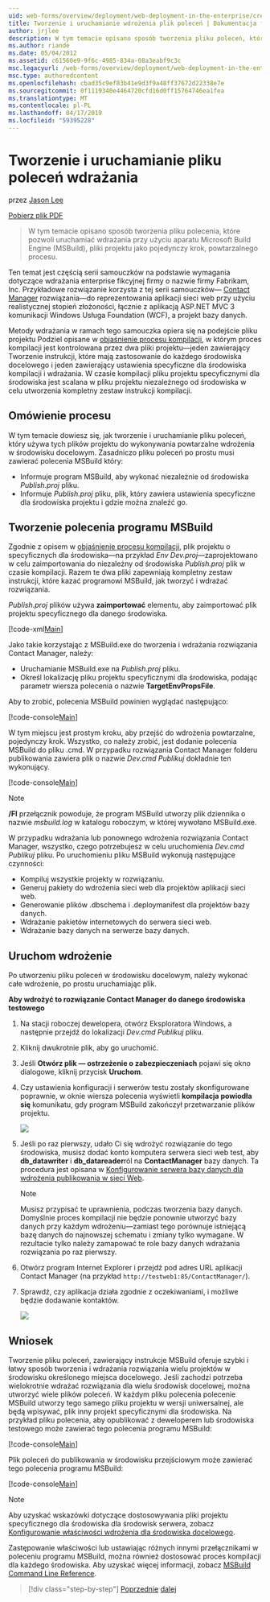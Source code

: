```yaml
---
uid: web-forms/overview/deployment/web-deployment-in-the-enterprise/creating-and-running-a-deployment-command-file
title: Tworzenie i uruchamianie wdrożenia plik poleceń | Dokumentacja firmy Microsoft
author: jrjlee
description: W tym temacie opisano sposób tworzenia pliku poleceń, które pozwoli uruchamiać wdrażania przy użyciu aparatu Microsoft Build Engine (MSBuild), pliki projektu w jednym kroku ponownie...
ms.author: riande
ms.date: 05/04/2012
ms.assetid: c61560e9-9f6c-4985-834a-08a3eabf9c3c
msc.legacyurl: /web-forms/overview/deployment/web-deployment-in-the-enterprise/creating-and-running-a-deployment-command-file
msc.type: authoredcontent
ms.openlocfilehash: cbad35c9ef83b41e9d3f9a48ff37672d22338e7e
ms.sourcegitcommit: 0f1119340e4464720cfd16d0ff15764746ea1fea
ms.translationtype: MT
ms.contentlocale: pl-PL
ms.lasthandoff: 04/17/2019
ms.locfileid: "59395228"
---
```

# <a name="creating-and-running-a-deployment-command-file"></a>Tworzenie i uruchamianie pliku poleceń wdrażania

przez [Jason Lee](https://github.com/jrjlee)

[Pobierz plik PDF](https://msdnshared.blob.core.windows.net/media/MSDNBlogsFS/prod.evol.blogs.msdn.com/CommunityServer.Blogs.Components.WeblogFiles/00/00/00/63/56/8130.DeployingWebAppsInEnterpriseScenarios.pdf)

> W tym temacie opisano sposób tworzenia pliku polecenia, które pozwoli uruchamiać wdrażania przy użyciu aparatu Microsoft Build Engine (MSBuild), pliki projektu jako pojedynczy krok, powtarzalnego procesu.


Ten temat jest częścią serii samouczków na podstawie wymagania dotyczące wdrażania enterprise fikcyjnej firmy o nazwie firmy Fabrikam, Inc. Przykładowe rozwiązanie korzysta z tej serii samouczków&#x2014; [Contact Manager](the-contact-manager-solution.md) rozwiązania&#x2014;do reprezentowania aplikacji sieci web przy użyciu realistycznej stopień złożoności, łącznie z aplikacją ASP.NET MVC 3 komunikacji Windows Usługa Foundation (WCF), a projekt bazy danych.

Metody wdrażania w ramach tego samouczka opiera się na podejście pliku projektu Podziel opisane w [objaśnienie procesu kompilacji](understanding-the-build-process.md), w którym proces kompilacji jest kontrolowana przez dwa pliki projektu&#x2014;jeden zawierający Tworzenie instrukcji, które mają zastosowanie do każdego środowiska docelowego i jeden zawierający ustawienia specyficzne dla środowiska kompilacji i wdrażania. W czasie kompilacji pliku projektu specyficznymi dla środowiska jest scalana w pliku projektu niezależnego od środowiska w celu utworzenia kompletny zestaw instrukcji kompilacji.

## <a name="process-overview"></a>Omówienie procesu

W tym temacie dowiesz się, jak tworzenie i uruchamianie pliku poleceń, który używa tych plików projektu do wykonywania powtarzalne wdrożenia w środowisku docelowym. Zasadniczo pliku poleceń po prostu musi zawierać polecenia MSBuild który:

- Informuje program MSBuild, aby wykonać niezależnie od środowiska *Publish.proj* pliku.
- Informuje *Publish.proj* pliku, plik, który zawiera ustawienia specyficzne dla środowiska projektu i gdzie można znaleźć go.

## <a name="create-an-msbuild-command"></a>Tworzenie polecenia programu MSBuild

Zgodnie z opisem w [objaśnienie procesu kompilacji](understanding-the-build-process.md), plik projektu o specyficznych dla środowiska&#x2014;na przykład *Env Dev.proj*&#x2014;zaprojektowano w celu zaimportowania do niezależny od środowiska *Publish.proj* plik w czasie kompilacji. Razem te dwa pliki zapewniają kompletny zestaw instrukcji, które kazać programowi MSBuild, jak tworzyć i wdrażać rozwiązania.

*Publish.proj* plików używa **zaimportować** elementu, aby zaimportować plik projektu specyficznego dla danego środowiska.


[!code-xml[Main](creating-and-running-a-deployment-command-file/samples/sample1.xml)]


Jako takie korzystając z MSBuild.exe do tworzenia i wdrażania rozwiązania Contact Manager, należy:

- Uruchamianie MSBuild.exe na *Publish.proj* pliku.
- Określ lokalizację pliku projektu specyficznymi dla środowiska, podając parametr wiersza polecenia o nazwie **TargetEnvPropsFile**.

Aby to zrobić, polecenia MSBuild powinien wyglądać następująco:


[!code-console[Main](creating-and-running-a-deployment-command-file/samples/sample2.cmd)]


W tym miejscu jest prostym kroku, aby przejść do wdrożenia powtarzalne, pojedynczy krok. Wszystko, co należy zrobić, jest dodanie polecenia MSBuild do pliku .cmd. W przypadku rozwiązania Contact Manager folderu publikowania zawiera plik o nazwie *Dev.cmd Publikuj* dokładnie ten wykonujący.


[!code-console[Main](creating-and-running-a-deployment-command-file/samples/sample3.cmd)]


> [!NOTE]
> **/Fl** przełącznik powoduje, że program MSBuild utworzy plik dziennika o nazwie *msbuild.log* w katalogu roboczym, w której wywołano MSBuild.exe.


W przypadku wdrażania lub ponownego wdrożenia rozwiązania Contact Manager, wszystko, czego potrzebujesz w celu uruchomienia *Dev.cmd Publikuj* pliku. Po uruchomieniu pliku MSBuild wykonują następujące czynności:

- Kompiluj wszystkie projekty w rozwiązaniu.
- Generuj pakiety do wdrożenia sieci web dla projektów aplikacji sieci web.
- Generowanie plików .dbschema i .deploymanifest dla projektów bazy danych.
- Wdrażanie pakietów internetowych do serwera sieci web.
- Wdrażanie bazy danych na serwerze bazy danych.

## <a name="run-the-deployment"></a>Uruchom wdrożenie

Po utworzeniu pliku poleceń w środowisku docelowym, należy wykonać całe wdrożenie, po prostu uruchamiając plik.

**Aby wdrożyć to rozwiązanie Contact Manager do danego środowiska testowego**

1. Na stacji roboczej dewelopera, otwórz Eksploratora Windows, a następnie przejdź do lokalizacji *Dev.cmd Publikuj* pliku.
2. Kliknij dwukrotnie plik, aby go uruchomić.
3. Jeśli **Otwórz plik — ostrzeżenie o zabezpieczeniach** pojawi się okno dialogowe, kliknij przycisk **Uruchom**.
4. Czy ustawienia konfiguracji i serwerów testu zostały skonfigurowane poprawnie, w oknie wiersza polecenia wyświetli **kompilacja powiodła się** komunikatu, gdy program MSBuild zakończył przetwarzanie plików projektu.

    ![](creating-and-running-a-deployment-command-file/_static/image1.png)
5. Jeśli po raz pierwszy, udało Ci się wdrożyć rozwiązanie do tego środowiska, musisz dodać konto komputera serwera sieci web test, aby **db\_datawriter** i **db\_datareader**ról na **ContactManager** bazy danych. Ta procedura jest opisana w [Konfigurowanie serwera bazy danych dla wdrożenia publikowania w sieci Web](../configuring-server-environments-for-web-deployment/configuring-a-database-server-for-web-deploy-publishing.md).

    > [!NOTE]
    > Musisz przypisać te uprawnienia, podczas tworzenia bazy danych. Domyślnie proces kompilacji nie będzie ponownie utworzyć bazy danych przy każdym wdrożeniu&#x2014;zamiast tego porównuje istniejącą bazę danych do najnowszej schematu i zmiany tylko wymagane. W rezultacie tylko należy zamapować te role bazy danych wdrażania rozwiązania po raz pierwszy.
6. Otwórz program Internet Explorer i przejdź pod adres URL aplikacji Contact Manager (na przykład `http://testweb1:85/ContactManager/`).
7. Sprawdź, czy aplikacja działa zgodnie z oczekiwaniami, i możliwe będzie dodawanie kontaktów.

    ![](creating-and-running-a-deployment-command-file/_static/image2.png)

## <a name="conclusion"></a>Wniosek

Tworzenie pliku poleceń, zawierający instrukcje MSBuild oferuje szybki i łatwy sposób tworzenia i wdrażania rozwiązania wielu projektów w środowisku określonego miejsca docelowego. Jeśli zachodzi potrzeba wielokrotnie wdrażać rozwiązania dla wielu środowisk docelowej, można utworzyć wiele plików poleceń. W każdym pliku polecenia polecenie MSBuild utworzy tego samego pliku projektu w wersji uniwersalnej, ale będą wpisywać, plik inny projekt specyficznymi dla środowiska. Na przykład pliku polecenia, aby opublikować z deweloperem lub środowiska testowego może zawierać tego polecenia programu MSBuild:


[!code-console[Main](creating-and-running-a-deployment-command-file/samples/sample4.cmd)]


Plik poleceń do publikowania w środowisku przejściowym może zawierać tego polecenia programu MSBuild:


[!code-console[Main](creating-and-running-a-deployment-command-file/samples/sample5.cmd)]


> [!NOTE]
> Aby uzyskać wskazówki dotyczące dostosowywania pliki projektu specyficznego dla środowiska dla środowisk serwera, zobacz [Konfigurowanie właściwości wdrożenia dla środowiska docelowego](../configuring-server-environments-for-web-deployment/configuring-deployment-properties-for-a-target-environment.md).


Zastępowanie właściwości lub ustawiając różnych innymi przełącznikami w poleceniu programu MSBuild, można również dostosować proces kompilacji dla każdego środowiska. Aby uzyskać więcej informacji, zobacz [MSBuild Command Line Reference](https://msdn.microsoft.com/library/ms164311.aspx).

> [!div class="step-by-step"]
> [Poprzednie](deploying-database-projects.md)
> [dalej](manually-installing-web-packages.md)
